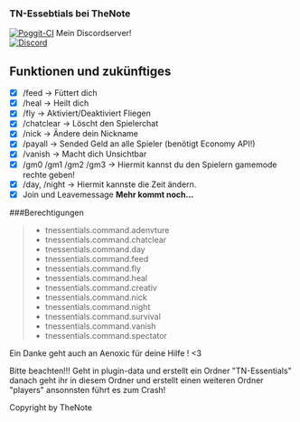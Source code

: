 ### TN-Essebtials bei TheNote

[![Poggit-CI](https://poggit.pmmp.io/ci.badge/errox404/MatriXGameZ-Essential/)](https://poggit.pmmp.io/ci/errox404/MatriXGameZ-Essential/)
Mein Discordserver! <br>
[![Discord](https://img.shields.io/discord/427472879072968714.svg?style=flat-square&label=discord&colorB=7289da)](https://discord.gg/XwXKuvy) <br>
## Funktionen und zukünftiges
- [x] /feed -> Füttert dich
- [x] /heal -> Heilt dich
- [x] /fly -> Aktiviert/Deaktiviert Fliegen
- [x] /chatclear -> Löscht den Spielerchat
- [x] /nick -> Ändere dein Nickname
- [x] /payall -> Sended Geld an alle Spieler (benötigt Economy API!)
- [x] /vanish -> Macht dich Unsichtbar
- [x] /gm0 /gm1 /gm2 /gm3 -> Hiermit kannst du den Spielern gamemode rechte geben!
- [x] /day, /night -> Hiermit kannste die Zeit ändern.
- [x] Join und Leavemessage 
__Mehr kommt noch...__

###Berechtigungen

> - tnessentials.command.adenvture
> - tnessentials.command.chatclear
> - tnessentials.command.day
> - tnessentials.command.feed
> - tnessentials.command.fly
> - tnessentials.command.heal
> - tnessentials.command.creativ
> - tnessentials.command.nick
> - tnessentials.command.night
> - tnessentials.command.survival
> - tnessentials.command.vanish
> - tnessentials.command.spectator

Ein Danke geht auch an Aenoxic für deine Hilfe ! <3

Bitte beachten!!!
Geht in plugin-data und erstellt ein Ordner "TN-Essentials" danach geht ihr in diesem Ordner und erstellt einen weiteren Ordner "players" ansonnsten führt es zum Crash!

Copyright by TheNote
